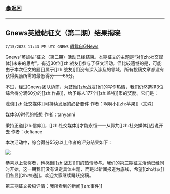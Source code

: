 ###  [:house:返回](README.md)
---


## Gnews英雄帖征文（第二期）结果揭晓
`7/15/2023 11:43 PM UTC GNEWS` [轉載自GNews](https://gnews.org/articles/1463496)

Gnews“英雄帖”征文（第二期）活动已经结束。本期征文的主题是“对[[zh:社交媒体]]未来的思考”。有近30位[[zh:战友]]参与了征文活动。但比较遗憾的是，可能由于本次征文的题目属于[[zh:战友]]们没有深入涉及的领域，所有投稿文章都没有获得奖励所需的最低得分——65分。

不过，经过Gnews团队协商，为鼓励[[zh:战友]]们的写作热情，我们仍然选择3位综合得分满60分的[[zh:作品]]，给予每人177个[[zh:盖特]]币的奖励。它们是：

浅谈[[zh:社交媒体]]可持续发展的必备要件 作者：啊啊小[[zh:苹果]]（文殊）

媒体3.0时代的畅想  作者：tanyanni

秉持正道[[zh:信仰]]，[[zh:社交媒体]]才能永恒——从郭共[[zh:社交媒体]]战说开去 作者：defiance

本次活动中，综合得分55分以上作者的评分结果如下：


![](https://ipfs.gnews.org/ipfs/QmUWsNviSAZyWGX4rt8WQ26gTYQ9UcrpV8nx2Hm5TQFgFY?filename=Picture1.png)


恭喜以上获奖者，也感谢[[zh:战友]]们的热情参与。我们的第三期征文活动已经同时开始，这一期我们没有设定具体主题，而是以新闻报道为底线，希望[[zh:战友]]们各显[[zh:神通]]。欢迎大家继续踊跃投稿。

第三期征文投稿详情：我所看到的新闻[[zh:事件]]
